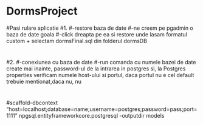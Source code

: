 # DormsProject
#Pasi rulare aplicatie
#1.
#-restore baza de date
#-ne creem pe pgadmin o baza de date goala
#-click dreapta pe ea si restore unde lasam formatul custom + selectam dormsFinal.sql din folderul dormsDB
#
#2.
#-conexiunea cu baza de date
#-run comanda cu numele bazei de date create mai inainte, password-ul de la intrarea in postgres si, la Postgres properties verificam numele host-ului si portul, daca portul nu e cel default trebuie mentionat,daca nu, nu
#
#scaffold-dbcontext “host=localhost;database=name;username=postgres;password=pass;port=1111” npgsql.entityframeworkcore.postgresql -outputdir models
